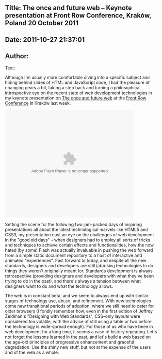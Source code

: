 Title: The once and future web – Keynote presentation at Front Row Conference, Kraków, Poland 20 October 2011
----
Date: 2011-10-27 21:37:01
----
Author: 
----
Text:

<p>Although I&#39;m usually more comfortable diving into a specific subject and hiding behind slides of HTML and JavaScript code, I had the pleasure of changing gears a bit, taking a step back and turning a philosophical, introspective eye on the recent state of web development technologies in my keynote presentation on <a href="http://www.slideshare.net/redux/the-once-and-future-web-front-row-conference-krakow-20102011">The once and future web</a> at the <a href="http://frontrowconf.com/">Front Row Conference</a> in Kraków last week.</p>

<div style="width:425px" id="__ss_9810929"><object id="__sse9810929" width="425" height="355">
<param name="movie" value="http://static.slidesharecdn.com/swf/ssplayer2.swf?doc=frontrow20-10-2011-111020042156-phpapp01&amp;stripped_title=the-once-and-future-web-front-row-conference-krakow-20102011&amp;userName=redux" /> <param name="allowFullScreen" value="true" /> <param name="allowScriptAccess" value="never" /> <embed name="__sse9785576" src="http://static.slidesharecdn.com/swf/ssplayer2.swf?doc=frontrow20-10-2011-111020042156-phpapp01&amp;stripped_title=the-once-and-future-web-front-row-conference-krakow-20102011&amp;userName=redux" type="application/x-shockwave-flash" allowfullscreen="true" width="425" height="355" allowscriptaccess="never" />
</object>
</div>

<p>Setting the scene for the following two jam-packed days of inspiring presentations all about the latest technological marvels like HTML5 and CSS3, my presentation cast an eye on the challenges of web development in the &quot;good old days&quot; – when designers had to employ all sorts of tricks and techniques to achieve certain effects and functionalities, how the now hated (by some) Flash was actually invaluable in pushing the web forward from a simple static document repository to a host of interactive and animated &quot;experiences&quot;. Fast forward to today, and despite all the new standards, designers and developers are still (ab)using technologies to do things they weren&#39;t originally meant for. Standards development is always retrospective (providing designers and developers with what they&#39;ve been trying to do in the past), and there&#39;s always a tension between what designers want to do and what the technology allows.</p>

<p>The web is in constant beta, and we seem to always end up with similar stages of technology use, abuse, and refinement. With new technologies come new transitional periods of adoption, where we still need to cater for older browsers (I fondly remember how, even in the first edition of Jeffrey Zeldman&#39;s &quot;Designing with Web Standards&quot;, CSS-only layouts were considered too volatile, with the advice of still using a table or two before the technology is wide-spread enough). For those of us who have been in web development for a long time, it seems a case of history repeating. Let&#39;s not forget the lessons learned in the past, and let&#39;s build a web based on the age-old principles of progressive enhancement and graceful degradation. Use the shiny new stuff, but not at the expense of the users and of the web as a whole.</p>
